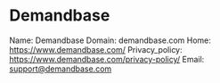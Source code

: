 
# Demandbase

Name: Demandbase
Domain: demandbase.com
Home: https://www.demandbase.com/
Privacy_policy: https://www.demandbase.com/privacy-policy/
Email: support@demandbase.com
